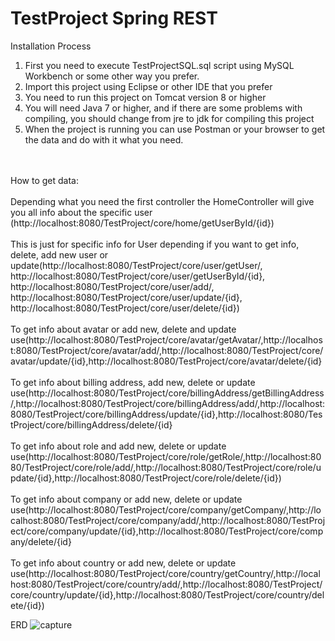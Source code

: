 # TestProject Spring REST
Installation Process
1.	First you need to execute TestProjectSQL.sql script using MySQL Workbench or some other way you prefer.
2.	Import this project using Eclipse or other IDE that you prefer
3.	You need to run this project on Tomcat version 8 or higher
4.  You will need Java 7 or higher, and if there are some problems with compiling, you should change from jre to jdk for compiling this project
5.	When the project is running you can use Postman or your browser to get the data and do with it what you need.<br/>
<br/>
<br/>
How to get data:
<br/>
<br/>
Depending what you need the first controller the HomeController will give you all info about the specific user (http://localhost:8080/TestProject/core/home/getUserById/{id})
<br/>
<br/>
This is just for specific info for User depending if you want to get info, delete, add new user or update(http://localhost:8080/TestProject/core/user/getUser/, http://localhost:8080/TestProject/core/user/getUserById/{id}, http://localhost:8080/TestProject/core/user/add/, http://localhost:8080/TestProject/core/user/update/{id}, http://localhost:8080/TestProject/core/user/delete/{id})
<br/>
<br/>
To get info about avatar or add new, delete and update use(http://localhost:8080/TestProject/core/avatar/getAvatar/,http://localhost:8080/TestProject/core/avatar/add/,http://localhost:8080/TestProject/core/avatar/update/{id},http://localhost:8080/TestProject/core/avatar/delete/{id}
<br/>
<br/>
To get info about billing address, add new, delete or update use(http://localhost:8080/TestProject/core/billingAddress/getBillingAddress/,http://localhost:8080/TestProject/core/billingAddress/add/,http://localhost:8080/TestProject/core/billingAddress/update/{id},http://localhost:8080/TestProject/core/billingAddress/delete/{id}
<br/>
<br/>
To get info about role and add new, delete or update use(http://localhost:8080/TestProject/core/role/getRole/,http://localhost:8080/TestProject/core/role/add/,http://localhost:8080/TestProject/core/role/update/{id},http://localhost:8080/TestProject/core/role/delete/{id})
<br/>
<br/>
To get info about company or add new, delete or update use(http://localhost:8080/TestProject/core/company/getCompany/,http://localhost:8080/TestProject/core/company/add/,http://localhost:8080/TestProject/core/company/update/{id},http://localhost:8080/TestProject/core/company/delete/{id}
<br/>
<br/>
To get info about country or add new, delete or update use(http://localhost:8080/TestProject/core/country/getCountry/,http://localhost:8080/TestProject/core/country/add/,http://localhost:8080/TestProject/core/country/update/{id},http://localhost:8080/TestProject/core/country/delete/{id})

ERD
![capture](https://cloud.githubusercontent.com/assets/25598930/26736933/5afdc8cc-47c8-11e7-8eb9-1956f44c120e.JPG)

